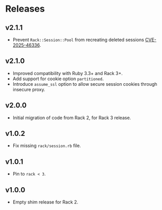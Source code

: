 # Releases

## v2.1.1

  - Prevent `Rack::Session::Pool` from recreating deleted sessions [CVE-2025-46336](https://github.com/rack/rack-session/security/advisories/GHSA-9j94-67jr-4cqj).

## v2.1.0

  - Improved compatibility with Ruby 3.3+ and Rack 3+.
  - Add support for cookie option `partitioned`.
  - Introduce `assume_ssl` option to allow secure session cookies through insecure proxy.

## v2.0.0

  - Initial migration of code from Rack 2, for Rack 3 release.

## v1.0.2

  - Fix missing `rack/session.rb` file.

## v1.0.1

  - Pin to `rack < 3`.

## v1.0.0

  - Empty shim release for Rack 2.
